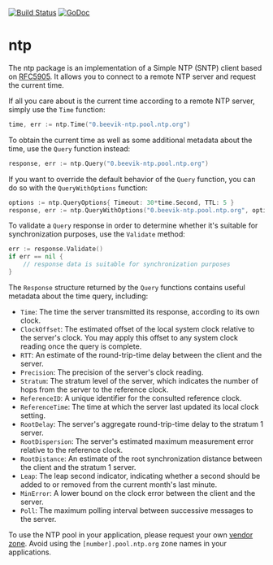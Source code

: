 [![Build Status](https://travis-ci.org/beevik/ntp.svg?branch=master)](https://travis-ci.org/beevik/ntp)
[![GoDoc](https://godoc.org/github.com/beevik/ntp?status.svg)](https://godoc.org/github.com/beevik/ntp)

ntp
===

The ntp package is an implementation of a Simple NTP (SNTP) client based on
[RFC5905](https://tools.ietf.org/html/rfc5905). It allows you to connect to
a remote NTP server and request the current time.

If all you care about is the current time according to a remote NTP server,
simply use the `Time` function:
```go
time, err := ntp.Time("0.beevik-ntp.pool.ntp.org")
```

To obtain the current time as well as some additional metadata about the time,
use the `Query` function instead:
```go
response, err := ntp.Query("0.beevik-ntp.pool.ntp.org")
```

If you want to override the default behavior of the `Query` function, you
can do so with the `QueryWithOptions` function:
```go
options := ntp.QueryOptions{ Timeout: 30*time.Second, TTL: 5 }
response, err := ntp.QueryWithOptions("0.beevik-ntp.pool.ntp.org", options)
```

To validate a `Query` response in order to determine whether it's suitable
for synchronization purposes, use the `Validate` method:
```go
err := response.Validate()
if err == nil {
    // response data is suitable for synchronization purposes
}
```

The `Response` structure returned by the `Query` functions contains useful
metadata about the time query, including:
* `Time`: The time the server transmitted its response, according to its own clock.
* `ClockOffset`: The estimated offset of the local system clock relative to the server's clock. You may apply this offset to any system clock reading once the query is complete.
* `RTT`: An estimate of the round-trip-time delay between the client and the server.
* `Precision`: The precision of the server's clock reading.
* `Stratum`: The stratum level of the server, which indicates the number of hops from the server to the reference clock.
* `ReferenceID`: A unique identifier for the consulted reference clock.
* `ReferenceTime`: The time at which the server last updated its local clock setting.
* `RootDelay`: The server's aggregate round-trip-time delay to the stratum 1 server.
* `RootDispersion`: The server's estimated maximum measurement error relative to the reference clock.
* `RootDistance`: An estimate of the root synchronization distance between the client and the stratum 1 server.
* `Leap`: The leap second indicator, indicating whether a second should be added to or removed from the current month's last minute.
* `MinError`: A lower bound on the clock error between the client and the server.
* `Poll`: The maximum polling interval between successive messages to the server.

To use the NTP pool in your application, please request your own
[vendor zone](http://www.pool.ntp.org/en/vendors.html).  Avoid using 
the `[number].pool.ntp.org` zone names in your applications.
